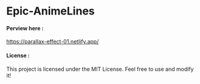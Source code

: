 # Epic-AnimeLines
#### Perview here : 
https://parallax-effect-01.netlify.app/





#### License :
This project is licensed under the MIT License.
Feel free to use and modify it!
